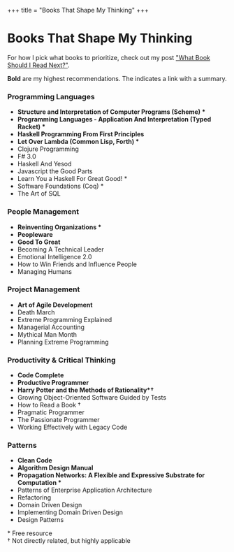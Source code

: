 +++
title = "Books That Shape My Thinking"
+++

<h1 class="centereded">Books That Shape My Thinking</h1>

For how I pick what books to prioritize, check out my post <a class="homelink"
                                                              href="/next-book">"What Book Should I Read Next?"</a>.

<b>Bold</b> are my highest recommendations. The <span class="icon fa
fa-plus-circle" /> indicates a link with a summary.

<div class="col-md-12">
  <div class="col-md-6">
    <h3 class="centereded underline">Programming Languages</h3>
    <ul id="pl">
      <li id="c-sicp"><b>Structure and Interpretation of Computer Programs (Scheme) *</b></li>
      <li id="c-pl"><b>Programming Languages - Application And Interpretation (Typed Racket) *</b></li>
      <li id="c-hpffp"><b>Haskell Programming From First Principles</b></li>
      <li id="c-lol"><b>Let Over Lambda (Common Lisp, Forth) *</b></li>
      <li id="c-cp">Clojure Programming</li>
      <li id="c-fsharp">F# 3.0</li>
      <li id="c-hay">Haskell And Yesod</li>
      <li id="c-jstgp">Javascript the Good Parts</li>
      <li id="c-lyah">Learn You a Haskell For Great Good! *</li>
      <li id="c-sfs">Software Foundations (Coq) *</li>
      <li id="c-taos">The Art of SQL</li>
    </ul>
  </div>
  <div class="col-md-6">
    <h3 class="centereded underline">People Management</h3>
    <ul id="peep">
      <li id="c-reinvorg"><b>Reinventing Organizations *</b></li>
      <li id="c-peopleware"><b>Peopleware</b></li>
      <li id="c-goodtogreat"><b>Good To Great</b></li>
      <li id="c-becomtechlead">Becoming A Technical Leader</li>
      <li id="c-emointl">Emotional Intelligence 2.0</li>
      <li id="c-winfriends">How to Win Friends and Influence People</li>
      <li id="c-manhum">Managing Humans</li>
    </ul>
  </div>
</div>
<div class="col-md-12">
  <div class="col-md-6">
    <h3 class="centereded underline">Project Management</h3>
    <ul id="proj">
      <li id="c-artagile"><b>Art of Agile Development</b></li>
      <li id="c-deathm">Death March</li>
      <li id="c-xpexp">Extreme Programming Explained</li>
      <li id="c-manacc">Managerial Accounting</li>
      <li id="c-mythman">Mythical Man Month</li>
      <li id="c-planxp">Planning Extreme Programming</li>
    </ul>
  </div>
  <div class="col-md-6">
    <h3 class="centereded underline">Productivity & Critical Thinking</h3>
    <ul id="product">
      <li id="c-codecomp"><b>Code Complete</b></li>
      <li id="c-prodprog"><b>Productive Programmer</b></li>
      <li id="c-hpmor"><b>Harry Potter and the Methods of Rationality*&#8224;</b></li>
      <li id="c-goos">Growing Object-Oriented Software Guided by Tests</li>
      <li id="c-howread">How to Read a Book &#8224;</li>
      <li id="c-pragprog">Pragmatic Programmer</li>
      <li id="c-passion">The Passionate Programmer</li>
      <li id="c-wfwlc">Working Effectively with Legacy Code</li>
    </ul>
  </div>
</div>
<div class="col-md-12">
  <div class="col-md-6">
    <h3 class="centereded underline">Patterns</h3>
    <ul id="patterns">
      <li id="c-clean"><b>Clean Code</b></li>
      <li id="c-adm"><b>Algorithm Design Manual</b></li>
      <li id="c-propnet"><b>Propagation Networks: A Flexible and Expressive Substrate for Computation *</b></li>
      <li id="c-poeaa">Patterns of Enterprise Application Architecture</li>
      <li id="c-refa">Refactoring</li>
      <li id="c-ddd">Domain Driven Design</li>
      <li id="c-iddd">Implementing Domain Driven Design</li>
      <li id="c-despat">Design Patterns</li>
    </ul>
  </div>
</div>
<div>* Free resource</div>
<div>&#8224; Not directly related, but highly applicable</div>

<script type="text/javascript" src="/javascripts/books.js"></script>
